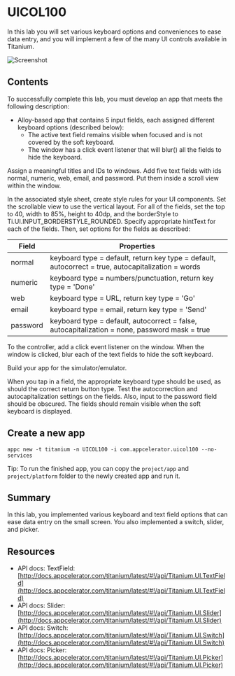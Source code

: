 # UICOL100

In this lab you will set various keyboard options and conveniences to ease data entry, and you will implement a few of the many UI controls available in Titanium.

![Screenshot](https://monosnap.com/file/4rtstlcuh2YLckAiQmzWqdkAPhMHMj.png)

## Contents

To successfully complete this lab, you must develop an app that meets the following description:

- Alloy-based app that contains 5 input fields, each assigned different keyboard options (described below):
	- The active text field remains visible when focused and is not covered by the soft keyboard.
	- The window has a click event listener that will blur() all the fields to hide the keyboard.

Assign a meaningful titles and IDs to windows. Add five text fields with ids normal, numeric, web, email, and password. Put them inside a scroll view within the window.

In the associated style sheet, create style rules for your UI components. Set the scrollable view to use the vertical layout. For all of the fields, set the top to 40, width to 85%, height to 40dp, and the borderStyle to Ti.UI.INPUT_BORDERSTYLE_ROUNDED. Specify appropriate hintText for each of the fields. Then, set options for the fields as described:

| Field | Properties |
|------|------
| normal | keyboard type = default, return key type = default, autocorrect = true, autocapitalization = words |
| numeric | keyboard type = numbers/punctuation, return key type = 'Done' |
| web | keyboard type = URL, return key type = 'Go' |
| email | keyboard type = email, return key type = 'Send' |
| password | keyboard type = default, autocorrect = false, autocapitalization = none, password mask = true |

To the controller, add a click event listener on the window. When the window is clicked, blur each of the text fields to hide the soft keyboard.

Build your app for the simulator/emulator.

When you tap in a field, the appropriate keyboard type should be used, as should the correct return button type. Test the autocorrection and autocapitalization settings on the fields. Also, input to the password field should be obscured. The fields should remain visible when the soft keyboard is displayed.

## Create a new app

```
appc new -t titanium -n UICOL100 -i com.appcelerator.uicol100 --no-services
```

Tip: To run the finished app, you can copy the `project/app` and `project/platform` folder to the newly created app and run it.


## Summary

In this lab, you implemented various keyboard and text field options that can ease data entry on the small screen. You also implemented a switch, slider, and picker.

## Resources

- API docs: TextField: [http://docs.appcelerator.com/titanium/latest/#!/api/Titanium.UI.TextField](http://docs.appcelerator.com/titanium/latest/#!/api/Titanium.UI.TextField) 
- API docs: Slider: [http://docs.appcelerator.com/titanium/latest/#!/api/Titanium.UI.Slider](http://docs.appcelerator.com/titanium/latest/#!/api/Titanium.UI.Slider) 
- API docs: Switch: [http://docs.appcelerator.com/titanium/latest/#!/api/Titanium.UI.Switch](http://docs.appcelerator.com/titanium/latest/#!/api/Titanium.UI.Switch) 
- API docs: Picker: [http://docs.appcelerator.com/titanium/latest/#!/api/Titanium.UI.Picker](http://docs.appcelerator.com/titanium/latest/#!/api/Titanium.UI.Picker)
